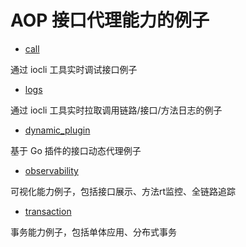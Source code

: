 # AOP 接口代理能力的例子

- [call](./call)

通过 iocli 工具实时调试接口例子

- [logs](./log)

通过 iocli 工具实时拉取调用链路/接口/方法日志的例子

- [dynamic_plugin](./dynamic_plugin)

基于 Go 插件的接口动态代理例子

- [observability](./observability) 

可视化能力例子，包括接口展示、方法rt监控、全链路追踪

- [transaction](./transaction)

事务能力例子，包括单体应用、分布式事务

